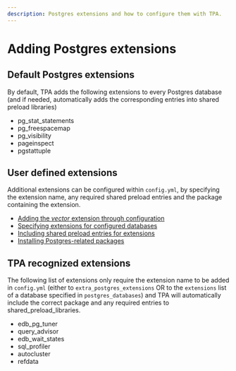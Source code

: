 ```yaml
---
description: Postgres extensions and how to configure them with TPA.
---
```


# Adding Postgres extensions

## Default Postgres extensions
By default, TPA adds the following extensions to every Postgres database
(and if needed, automatically adds the corresponding entries into shared
preload libraries)

  - pg_stat_statements
  - pg_freespacemap
  - pg_visibility
  - pageinspect
  - pgstattuple

## User defined extensions
Additional extensions can be configured within `config.yml`, by
specifying the extension name, any required shared preload entries and
the package containing the extension.
- [Adding the *vector* extension through configuration](reconciling-local-changes.md)
- [Specifying extensions for configured databases](postgres_databases.md)
- [Including shared preload entries for extensions](postgresql.conf.md#shared_preload_libraries)
- [Installing Postgres-related packages](postgres_installation_method_pkg.md)

## TPA recognized extensions
The following list of extensions only require the extension name to be
added in `config.yml` (either to `extra_postgres_extensions` OR to the
`extensions` list of a database specified in `postgres_databases`) and
TPA will automatically include the correct package and any required
entries to shared_preload_libraries.
- edb_pg_tuner
- query_advisor
- edb_wait_states
- sql_profiler
- autocluster
- refdata
